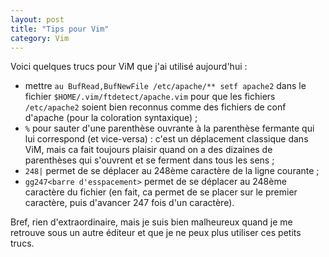 ```yaml
---
layout: post
title: "Tips pour Vim"
category: Vim
---
```

Voici quelques trucs pour ViM que j'ai utilisé aujourd'hui :

* mettre `au BufRead,BufNewFile /etc/apache/** setf apache2` dans le fichier `$HOME/.vim/ftdetect/apache.vim` pour que les fichiers `/etc/apache2` soient bien reconnus comme des fichiers de conf d'apache (pour la coloration syntaxique) ;
* `%` pour sauter d'une parenthèse ouvrante à la parenthèse fermante qui lui correspond (et vice-versa) : c'est un déplacement classique dans ViM, mais ca fait toujours plaisir quand on a des dizaines de parenthèses qui s'ouvrent et se ferment dans tous les sens ;
* `248|` permet de se déplacer au 248ème caractère de la ligne courante ;
* `gg247<barre d'esspacement>` permet de se déplacer au 248ème caractère du fichier (en fait, ca permet de se placer sur le premier caractère, puis d'avancer 247 fois d'un caractère).

Bref, rien d'extraordinaire, mais je suis bien malheureux quand je me retrouve sous un autre éditeur et que je ne peux plus utiliser ces petits trucs.
